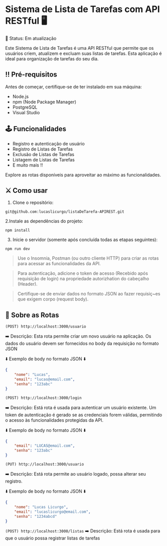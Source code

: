 # Sistema de Lista de Tarefas com API RESTful :desktop_computer:
:construction: Status: Em atualização

Este Sistema de Lista de Tarefas é uma API RESTful que permite que os usuários criem, atualizem e excluam suas listas de tarefas. Esta aplicação é ideal para organização de tarefas do seu dia.
## :bangbang: Pré-requisitos
Antes de começar, certifique-se de ter instalado em sua máquina:
- Node.js
- npm (Node Package Manager)
- PostgreSQL
- Visual Studio
## :joystick: Funcionalidades
- Registro e autenticação de usuário
- Registro de Listas de Tarefas
- Exclusão de Listas de Tarefas
- Listagem de Listas de Tarefas
- E muito mais !!

Explore as rotas disponíveis para aproveitar ao máximo as funcionalidades.
## :crossed_swords: Como usar
1. Clone o repositório:
```
git@github.com:lucaslicurgo/listaDeTarefa-APIREST.git
```
2.Instale as dependências do projeto:
```
npm install
```
3. Inicie o servidor (somente após concluída todas as etapas seguintes):
```
npm run dev
```
> Use o Insomnia, Postman (ou outro cliente HTTP) para criar as rotas para acessar as funcionalidades da API.

> Para autenticação, adicione o token de acesso (Recebido após requisição de login) na propriedade autorizhation do cabeçalho (Header).

> Certifique-se de enviar dados no formato JSON ao fazer requisiç~es que exigem corpo (request body).

## :compass: Sobre as Rotas
`(POST) http://localhost:3000/usuario`

:arrow_right: Descrição: Esta rota permite criar um novo usuário na aplicação. Os dados do usuário devem ser fornecidos no body da requisição no formato JSON

⬇️ Exemplo de body no formato JSON ⬇️
```JSON
{
    "nome": "Lucas",
    "email": "lucas@email.com",
    "senha": "123abc"
}
```
`(POST) http://localhost:3000/login`

➡️ Descrição: Está rota é usada para autenticar um usuário existente. Um token de autenticação é gerado se as credenciais forem válidas, permitindo o acesso às funcionalidades protegidas da API.

⬇️ Exemplo de body no formato JSON ⬇️

```JSON
{
    "email": "LUCAS@email.com",
    "senha": "123abc"
}
```
`(PUT) http://localhost:3000/usuario`

➡️ Descrição: Está rota permite ao usuário logado, possa alterar seu registro. 

⬇️ Exemplo de body no formato JSON ⬇️

```JSON
{
    "nome": "Lucas Licurgo",
    "email": "lucaslicurgo@email.com",
    "senha": "1234abcd"
}
```
`(POST) http://localhost:3000/listas`
➡️ Descrição: Está rota é usada para que o usuário possa registrar listas de tarefas
